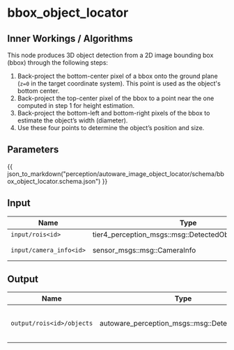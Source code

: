 # bbox_object_locator

## Inner Workings / Algorithms

This node produces 3D object detection from a 2D image bounding box (bbox) through the following steps:

1. Back-project the bottom-center pixel of a bbox onto the ground plane (`z=0` in the target coordinate system). This point is used as the object's bottom center.
2. Back-project the top-center pixel of the bbox to a point near the one computed in step 1 for height estimation.
3. Back-project the bottom-left and bottom-right pixels of the bbox to estimate the object’s width (diameter).
4. Use these four points to determine the object’s position and size.

## Parameters

{{ json_to_markdown("perception/autoware_image_object_locator/schema/bbox_object_locator.schema.json") }}

## Input

| Name                    | Type                                                   | Description        |
| ----------------------- | ------------------------------------------------------ | ------------------ |
| `input/rois<id>`        | tier4_perception_msgs::msg::DetectedObjectsWithFeature | <id>'s input ROI   |
| `input/camera_info<id>` | sensor_msgs::msg::CameraInfo                           | <id>'s camera info |

## Output

| Name                      | Type                                           | Description                             |
| ------------------------- | ---------------------------------------------- | --------------------------------------- |
| `output/rois<id>/objects` | autoware_perception_msgs::msg::DetectedObjects | The object generated from <id>'s 2D ROI |
